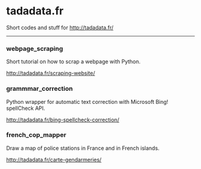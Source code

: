 # tadadata.fr

Short codes and stuff for http://tadadata.fr/

*********

### webpage_scraping

Short tutorial on how to scrap a webpage with Python.

http://tadadata.fr/scraping-website/

### grammmar_correction

Python wrapper for automatic text correction with Microsoft Bing! spellCheck API.

http://tadadata.fr/bing-spellcheck-correction/

### french_cop_mapper

Draw a map of police stations in France and in French islands.

http://tadadata.fr/carte-gendarmeries/
